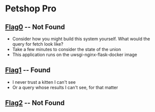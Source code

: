 # Petshop Pro

## [Flag0](./flag0) -- Not Found

- Consider how you might build this system yourself. What would the query for fetch look like?
- Take a few minutes to consider the state of the union
- This application runs on the uwsgi-nginx-flask-docker image

## [Flag1](./flag1) -- Found

- I never trust a kitten I can't see
- Or a query whose results I can't see, for that matter

## [Flag2](./flag2) -- Not Found
